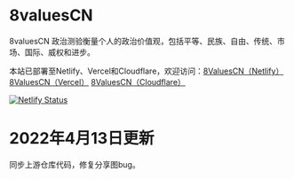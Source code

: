 # 8valuesCN

8valuesCN 政治测验衡量个人的政治价值观，包括平等、民族、自由、传统、市场、国际、威权和进步。

本站已部署至Netlify、Vercel和Cloudflare，欢迎访问：[8ValuesCN（Netlify）](https://8valuescn.netlify.app/) [8ValuesCN（Vercel）](https://8valuescn.vercel.app/) [8ValuesCN（Cloudflare）](https://8valuescn.pages.dev/)

[![Netlify Status](https://api.netlify.com/api/v1/badges/13bb7f2b-db22-4630-81fd-2c6420e50b20/deploy-status)](https://app.netlify.com/sites/8valuescn/deploys)

# 2022年4月13日更新

同步上游仓库代码，修复分享图bug。